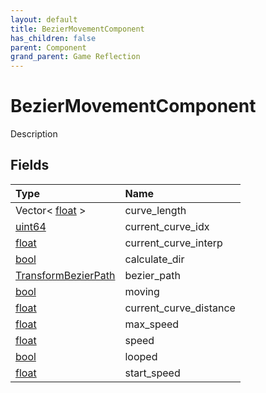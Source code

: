 ```yaml
---
layout: default
title: BezierMovementComponent
has_children: false
parent: Component
grand_parent: Game Reflection
---
```

# BezierMovementComponent
Description 

## Fields
| Type | Name |
|:-------------|:--------------|
| Vector< [float](/game-reflection/components/float.md) > | curve_length |
| [uint64](/game-reflection/components/uint64.md) | current_curve_idx |
| [float](/game-reflection/components/float.md) | current_curve_interp |
| [bool](/game-reflection/components/bool.md) | calculate_dir |
| [TransformBezierPath](/game-reflection/classes/transform_bezier_path.md) | bezier_path |
| [bool](/game-reflection/components/bool.md) | moving |
| [float](/game-reflection/components/float.md) | current_curve_distance |
| [float](/game-reflection/components/float.md) | max_speed |
| [float](/game-reflection/components/float.md) | speed |
| [bool](/game-reflection/components/bool.md) | looped |
| [float](/game-reflection/components/float.md) | start_speed |

